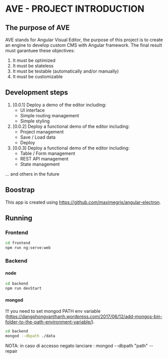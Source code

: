 # AVE - PROJECT INTRODUCTION

## The purpose of AVE

AVE stands for Angular Visual Editor, the purpose of this project is to create an engine to develop custom CMS with Angular framework. The final result must garantuee these objectives:

1. It must be optimized
2. It must be stateless
3. It must be testable (automatically and/or manually)
4. It must be customizable

## Development steps

1. [0.0.1] Deploy a demo of the editor including:
   - UI interface
   - Simple routing management
   - Simple styling
2. [0.0.2] Deploy a functional demo of the editor including:
   - Project management
   - Save / Load data
   - Deploy
3. [0.0.3] Deploy a functional demo of the editor including:
   - Table / Form management
   - REST API management
   - State management

... and others in the future

## Boostrap

This app is created using https://github.com/maximegris/angular-electron.

## Running

### Frontend

```bash
cd frontend
npm run ng:serve:web
```

### Backend

#### node

```bash
cd backend
npm run devStart
```

#### mongod

!!! you need to set mongod PATH env variable (https://dangphongvanthanh.wordpress.com/2017/06/12/add-mongos-bin-folder-to-the-path-environment-variable/).

```bash
cd backend
mongod --dbpath ./data
```

NOTA: in caso di accesso negato lanciare : mongod --dbpath "path" --repair
